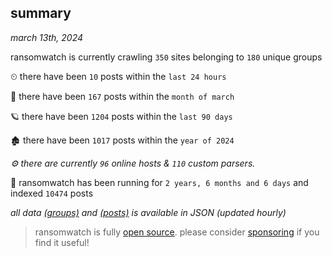 
## summary
_march 13th, 2024_

ransomwatch is currently crawling `350` sites belonging to `180` unique groups

⏲ there have been `10` posts within the `last 24 hours`

🦈 there have been `167` posts within the `month of march`

🪐 there have been `1204` posts within the `last 90 days`

🏚 there have been `1017` posts within the `year of 2024`

_⚙️ there are currently `96` online hosts & `110` custom parsers._

🦕 ransomwatch has been running for `2 years, 6 months and 6 days` and indexed `10474` posts

_all data  [(groups)](http://ransomwhat.telemetry.ltd/groups) and [(posts)](http://ransomwhat.telemetry.ltd/posts) is available in JSON (updated hourly)_

> ransomwatch is fully [open source](https://github.com/joshhighet/ransomwatch#ransomwatch--). please consider [sponsoring](https://github.com/sponsors/joshhighet) if you find it useful!

